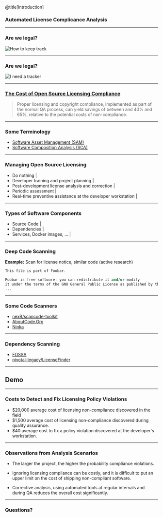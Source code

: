@title[Introduction]

### Automated License Complicance Analysis

---

### Are we legal?

![How to keep track](https://memegen.link/noidea/how_to_keep_track../...of_all_my_dependencies~q.jpg?watermark=none)

---

### Are we legal?

![I need a tracker](http://m.memegen.com/hnrsmk.jpg)

---

### [The Cost of Open Source Licensing Compliance](http://www.industryweek.com/software-amp-systems/cost-open-source-licensing-compliance)

> Proper licensing and copyright compliance, implemented
> as part of the normal QA process, can yield savings of
> between and 40% and 65%, relative to the potential costs
> of non-compliance.

---

### Some Terminology

- [Software Asset Management (SAM)](https://www.gartner.com/reviews/market/software-asset-management-tools)
- [Software Composition Analysis (SCA)](https://resources.whitesourcesoftware.com/blog-whitesource/software-composition-security-analysis)

---

### Managing Open Source Licensing

- Do nothing |
- Developer training and project planning |
- Post-development license analysis and correction |
- Periodic assessment |
- Real-time preventive assistance at the developer workstation |

---

### Types of Software Components

- Source Code |
- Dependencies |
- Services, Docker images, ... |

---

### Deep Code Scanning

**Example:** Scan for license notice, similar code (active research)

```c++
This file is part of Foobar.

Foobar is free software: you can redistribute it and/or modify
it under the terms of the GNU General Public License as published by the Free Software Foundation, either version 3 of the License, or (at your option) any later version.
...
```

---

### Some Code Scanners

- [nexB/scancode-toolkit](https://github.com/nexB/scancode-toolkit)
- [AboutCode.Org](https://www.aboutcode.org/)
- [Ninka](http://ninka.turingmachine.org/)

---

### Dependency Scanning

- [FOSSA](https://fossa.io/)
- [pivotal-legacy/LicenseFinder](https://github.com/pivotal-legacy/LicenseFinder)

---

## Demo

---

### Costs to Detect and Fix Licensing Policy Violations

- $20,000 average cost of licensing non-compliance discovered in the field
- $1,500 average cost of licensing non-compliance discovered during quality assurance.
- $40 average cost to fix a policy violation discovered at the developer's workstation.

---

### Observations from Analysis Scenarios

- The larger the project, the higher the probability compliance violations.

- Ignoring licensing compliance can be costly, and it is difficult to put an upper limit on the cost of shipping non-compliant software.

- Corrective analysis, using automated tools at regular intervals and during QA reduces the overall cost significantly.

---

### Questions?
